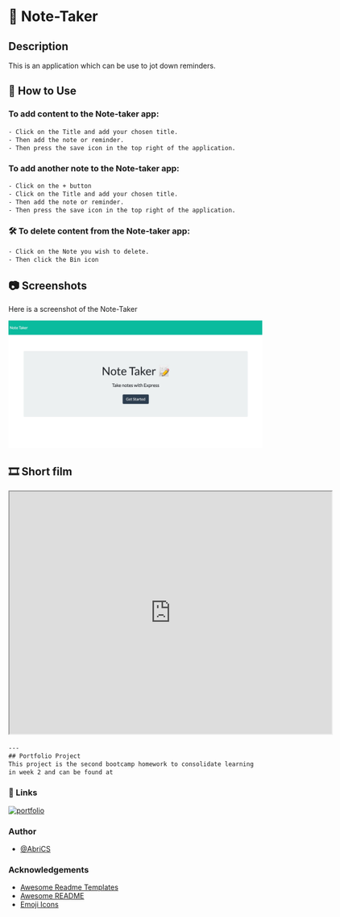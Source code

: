 # 📝 Note-Taker
## Description
 This is an application which can be use to jot down reminders.

##  📖 How to Use 
### To add content to the Note-taker app:

```
- Click on the Title and add your chosen title.
- Then add the note or reminder. 
- Then press the save icon in the top right of the application.

```

### To add another note to the Note-taker app:

```
- Click on the + button
- Click on the Title and add your chosen title.
- Then add the note or reminder. 
- Then press the save icon in the top right of the application.

```

### 🛠 To delete content from the Note-taker app:

```
- Click on the Note you wish to delete.
- Then click the Bin icon 

```

## 📷 Screenshots

Here is a screenshot of the Note-Taker

![Notetaker app](public/assets/images/Notetaker-webview.jpeg)
                                                                                             

##  🎞️ Short film


<iframe src="https://drive.google.com/file/d/1X5PDExa4JDiFZBi-_Jz5HLs--SqrvlJV/preview" width="640" height="480"></iframe>

```
---
## Portfolio Project 
This project is the second bootcamp homework to consolidate learning 
in week 2 and can be found at 

```
### 🔗 Links
[![portfolio](https://img.shields.io/badge/my_portfolio-000?style=for-the-badge&logo=ko-fi&logoColor=white)](https://abrics.github.io/AbriCS/)

### Author
- [@AbriCS](https://www.github.com/AbriCS)

### Acknowledgements

 - [Awesome Readme Templates](https://awesomeopensource.com/project/elangosundar/awesome-README-templates)
 - [Awesome README](https://github.com/matiassingers/awesome-readme)
 - [Emoji Icons](https://github.com/ikatyang/emoji-cheat-sheet/blob/master/README.md)
